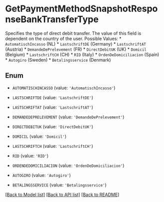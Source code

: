 # GetPaymentMethodSnapshotResponseBankTransferType

Specifies the type of direct debit transfer. The value of this field is dependent on the country of the user.  Possible Values:    * `AutomatischIncasso` (NL)  * `LastschriftDE` (Germany)  * `LastschriftAT` (Austria)  * `DemandeDePrelevement` (FR)  * `DirectDebitUK` (UK)  * `Domicil` (Belgium)  * `LastschriftCH` (CH)  * `RID` (Italy)  * `OrdenDeDomiciliacion` (Spain) * `Autogiro` (Sweden) * `Betalingsservice` (Denmark) 

## Enum

* `AUTOMATISCHINCASSO` (value: `'AutomatischIncasso'`)

* `LASTSCHRIFTDE` (value: `'LastschriftDE'`)

* `LASTSCHRIFTAT` (value: `'LastschriftAT'`)

* `DEMANDEDEPRELEVEMENT` (value: `'DemandeDePrelevement'`)

* `DIRECTDEBITUK` (value: `'DirectDebitUK'`)

* `DOMICIL` (value: `'Domicil'`)

* `LASTSCHRIFTCH` (value: `'LastschriftCH'`)

* `RID` (value: `'RID'`)

* `ORDENDEDOMICILIACION` (value: `'OrdenDeDomiciliacion'`)

* `AUTOGIRO` (value: `'Autogiro'`)

* `BETALINGSSERVICE` (value: `'Betalingsservice'`)

[[Back to Model list]](../README.md#documentation-for-models) [[Back to API list]](../README.md#documentation-for-api-endpoints) [[Back to README]](../README.md)


